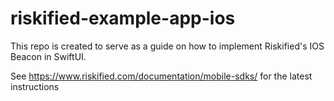 # riskified-example-app-ios

This repo is created to serve as a guide on how to implement Riskified's IOS Beacon in SwiftUI. 

See https://www.riskified.com/documentation/mobile-sdks/ for the latest instructions 
